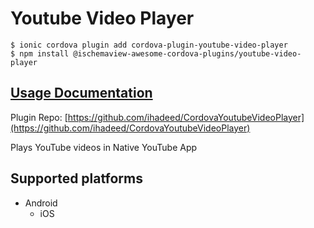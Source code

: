 # Youtube Video Player

```
$ ionic cordova plugin add cordova-plugin-youtube-video-player
$ npm install @ischemaview-awesome-cordova-plugins/youtube-video-player
```

## [Usage Documentation](https://danielsogl.gitbook.io/awesome-cordova-plugins/plugins/youtube-video-player/)

Plugin Repo: [https://github.com/ihadeed/CordovaYoutubeVideoPlayer](https://github.com/ihadeed/CordovaYoutubeVideoPlayer)

Plays YouTube videos in Native YouTube App

## Supported platforms

- Android
  - iOS
  



